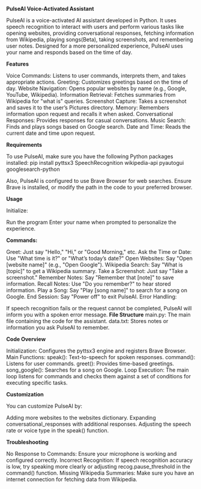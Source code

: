 **PulseAI Voice-Activated Assistant**

PulseAI is a voice-activated AI assistant developed in Python. It uses speech recognition to interact with users and perform various tasks like opening websites, providing conversational responses, fetching information from Wikipedia, playing songs(Beta), taking screenshots, and remembering user notes. Designed for a more personalized experience, PulseAI uses your name and responds based on the time of day.

**Features**

Voice Commands: Listens to user commands, interprets them, and takes appropriate actions.
Greeting: Customizes greetings based on the time of day.
Website Navigation: Opens popular websites by name (e.g., Google, YouTube, Wikipedia).
Information Retrieval: Fetches summaries from Wikipedia for "what is" queries.
Screenshot Capture: Takes a screenshot and saves it to the user’s Pictures directory.
Memory: Remembers information upon request and recalls it when asked.
Conversational Responses: Provides responses for casual conversations.
Music Search: Finds and plays songs based on Google search.
Date and Time: Reads the current date and time upon request.

**Requirements**

To use PulseAI, make sure you have the following Python packages installed:
pip install pyttsx3 SpeechRecognition wikipedia-api pyautogui googlesearch-python

Also, PulseAI is configured to use Brave Browser for web searches. Ensure Brave is installed, or modify the path in the code to your preferred browser.

**Usage**

Initialize:

Run the program
Enter your name when prompted to personalize the experience.

**Commands:**

Greet: Just say "Hello," "Hi," or "Good Morning," etc.
Ask the Time or Date: Use "What time is it?" or "What’s today’s date?"
Open Websites: Say "Open [website name]" (e.g., "Open Google").
Wikipedia Search: Say "What is [topic]" to get a Wikipedia summary.
Take a Screenshot: Just say "Take a screenshot."
Remember Notes: Say "Remember that [note]" to save information.
Recall Notes: Use "Do you remember?" to hear stored information.
Play a Song: Say "Play [song name]" to search for a song on Google.
End Session: Say "Power off" to exit PulseAI.
Error Handling:

If speech recognition fails or the request cannot be completed, PulseAI will inform you with a spoken error message.
**File Structure**
main.py: The main file containing the code for the assistant.
data.txt: Stores notes or information you ask PulseAI to remember.


**Code Overview**

Initialization: Configures the pyttsx3 engine and registers Brave Browser.
Main Functions:
speak(): Text-to-speech for spoken responses.
command(): Listens for user commands.
greet(): Provides time-based greetings.
song_google(): Searches for a song on Google.
Loop Execution: The main loop listens for commands and checks them against a set of conditions for executing specific tasks.

**Customization**

You can customize PulseAI by:

Adding more websites to the websites dictionary.
Expanding conversational_responses with additional responses.
Adjusting the speech rate or voice type in the speak() function.


**Troubleshooting**

No Response to Commands: Ensure your microphone is working and configured correctly.
Incorrect Recognition: If speech recognition accuracy is low, try speaking more clearly or adjusting recog.pause_threshold in the command() function.
Missing Wikipedia Summaries: Make sure you have an internet connection for fetching data from Wikipedia.

